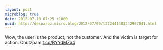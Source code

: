 ```yaml
---
layout: post
microblog: true
date: 2012-07-10 07:25 +1000
guid: http://desparoz.micro.blog/2012/07/09/t222441483242967041.html
---
```

Wow, the user is the product, not the customer. And the victim is target for action. Chutzpam [t.co/BYYdMZa4](http://t.co/BYYdMZa4)
